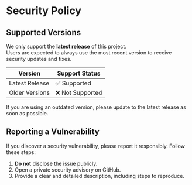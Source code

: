 # Security Policy

## Supported Versions
We only support the **latest release** of this project.  
Users are expected to always use the most recent version to receive security updates and fixes.

| Version        | Support Status  |
|---------------|----------------|
| Latest Release | ✅ Supported   |
| Older Versions | ❌ Not Supported |

If you are using an outdated version, please update to the latest release as soon as possible.

## Reporting a Vulnerability
If you discover a security vulnerability, please report it responsibly. Follow these steps:

1. **Do not** disclose the issue publicly.
2. Open a private security advisory on GitHub.
3. Provide a clear and detailed description, including steps to reproduce.